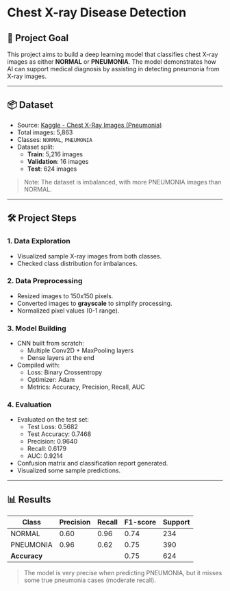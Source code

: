 # Chest X-ray Disease Detection

## 🧠 Project Goal
This project aims to build a deep learning model that classifies chest X-ray images as either **NORMAL** or **PNEUMONIA**. The model demonstrates how AI can support medical diagnosis by assisting in detecting pneumonia from X-ray images.

---

## 📦 Dataset
- Source: [Kaggle - Chest X-Ray Images (Pneumonia)](https://www.kaggle.com/datasets/paultimothymooney/chest-xray-pneumonia)
- Total images: 5,863
- Classes: `NORMAL`, `PNEUMONIA`
- Dataset split:
  - **Train**: 5,216 images  
  - **Validation**: 16 images  
  - **Test**: 624 images  

> Note: The dataset is imbalanced, with more PNEUMONIA images than NORMAL.

---

## 🛠️ Project Steps

### 1. Data Exploration
- Visualized sample X-ray images from both classes.
- Checked class distribution for imbalances.

### 2. Data Preprocessing
- Resized images to 150x150 pixels.
- Converted images to **grayscale** to simplify processing.
- Normalized pixel values (0-1 range).

### 3. Model Building
- CNN built from scratch:
  - Multiple Conv2D + MaxPooling layers
  - Dense layers at the end
- Compiled with:
  - Loss: Binary Crossentropy
  - Optimizer: Adam
  - Metrics: Accuracy, Precision, Recall, AUC

### 4. Evaluation
- Evaluated on the test set:
  - Test Loss: 0.5682  
  - Test Accuracy: 0.7468  
  - Precision: 0.9640  
  - Recall: 0.6179  
  - AUC: 0.9214
- Confusion matrix and classification report generated.
- Visualized some sample predictions.

---

## 📊 Results
| Class       | Precision | Recall | F1-score | Support |
|------------|-----------|--------|----------|---------|
| NORMAL     | 0.60      | 0.96   | 0.74     | 234     |
| PNEUMONIA  | 0.96      | 0.62   | 0.75     | 390     |
| **Accuracy** |           |        | 0.75     | 624     |

> The model is very precise when predicting PNEUMONIA, but it misses some true pneumonia cases (moderate recall).  

